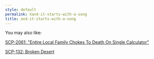 ```yaml
---
style: default
permalink: Xand-it-starts-with-a-song
title: and-it-starts-with-a-song
---
```

You may also like:

[SCP-2061: "Entire Local Family Chokes To Death On Single Calculator"](http://scp-wiki.net/scp-2061)

[SCP-132: Broken Desert](http://scp-wiki.net/scp-132)
